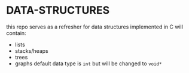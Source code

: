 # DATA-STRUCTURES
this repo serves as a refresher for data structures implemented in C
will contain:
  - lists
  - stacks/heaps
  - trees
  - graphs
default data type is `int` but will be changed to `void*`
